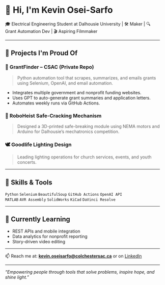 
# 👋 Hi, I'm Kevin Osei-Sarfo

🎓 Electrical Engineering Student at Dalhousie University | 🛠️ Maker | 🔍 Grant Automation Dev | 🎬 Aspiring Filmmaker

---

## 🚀 Projects I'm Proud Of

### 🔎 GrantFinder – CSAC (Private Repo)
> Python automation tool that scrapes, summarizes, and emails grants using Selenium, OpenAI, and email automation.
- Integrates multiple government and nonprofit funding websites.
- Uses GPT to auto-generate grant summaries and application letters.
- Automates weekly runs via GitHub Actions.

### 🤖 RoboHeist Safe-Cracking Mechanism
> Designed a 3D-printed safe-breaking module using NEMA motors and Arduino for Dalhousie’s mechatronics competition.

### 🕊️ Goodlife Lighting Design
> Leading lighting operations for church services, events, and youth concerts.

---

## 🧰 Skills & Tools

`Python` `Selenium` `BeautifulSoup` `GitHub Actions` `OpenAI API`  
`MATLAB` `AVR Assembly` `SolidWorks` `KiCad` `DaVinci Resolve`

---

## 🌱 Currently Learning

- REST APIs and mobile integration
- Data analytics for nonprofit reporting
- Story-driven video editing

---

📫 Reach me at: **kevin.oseisarfo@colchestersac.ca** or on [LinkedIn](https://www.linkedin.com/in/kvvame)

---

_“Empowering people through tools that solve problems, inspire hope, and shine light.”_
